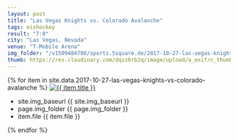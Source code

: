 ```yaml
---
layout: post
title: "Las Vegas Knights vs. Colorado Avalanche"
tags: eishockey
result: "7:0"
city: "Las Vegas, Nevada"
venue: "T-Mobile Arena"
img_folder: "/v1509484708/sports.5square.de/2017-10-27-las-vegas-knights-vs-colorado-avalanche/"
thumb: https://res.cloudinary.com/dqzz6rb2q/image/upload/a_exif/c_thumb,g_center,h_251,w_251/v1509484708/sports.5square.de/2017-10-27-las-vegas-knights-vs-colorado-avalanche/IMG_2734.jpg
---
```

<div id="lightgallery">
{% for item in site.data.2017-10-27-las-vegas-knights-vs-colorado-avalanche %}
  <a href="https://res.cloudinary.com/dqzz6rb2q/image/upload/a_exif/v1509484708/sports.5square.de/2017-10-27-las-vegas-knights-vs-colorado-avalanche/IMG_2734.jpg" title="{{ site.img_baseurl }}{{ page.img_folder }}{{ item.file }}">
      <img src="{{ site.img_baseurl }}{{ site.img_thumb }}{{ page.img_folder }}{{ item.file }}" alt="{{ item.title }}" />
      
  </a>
  <ul>
        <li>site.img_baseurl {{ site.img_baseurl }}</li>
         <li>page.img_folder {{ page.img_folder }}</li>
        <li>item.file {{ item.file }}</li>
    </ul>
{% endfor %}
</div>
